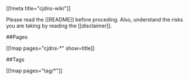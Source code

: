 [[!meta title="cjdns-wiki"]]

Please read the [[README]] before proceding.  Also, understand the risks you are taking by reading the [[disclaimer]].

##Pages

[[!map pages="cjdns-*" show=title]]

##Tags

[[!map pages="tag/*"]]